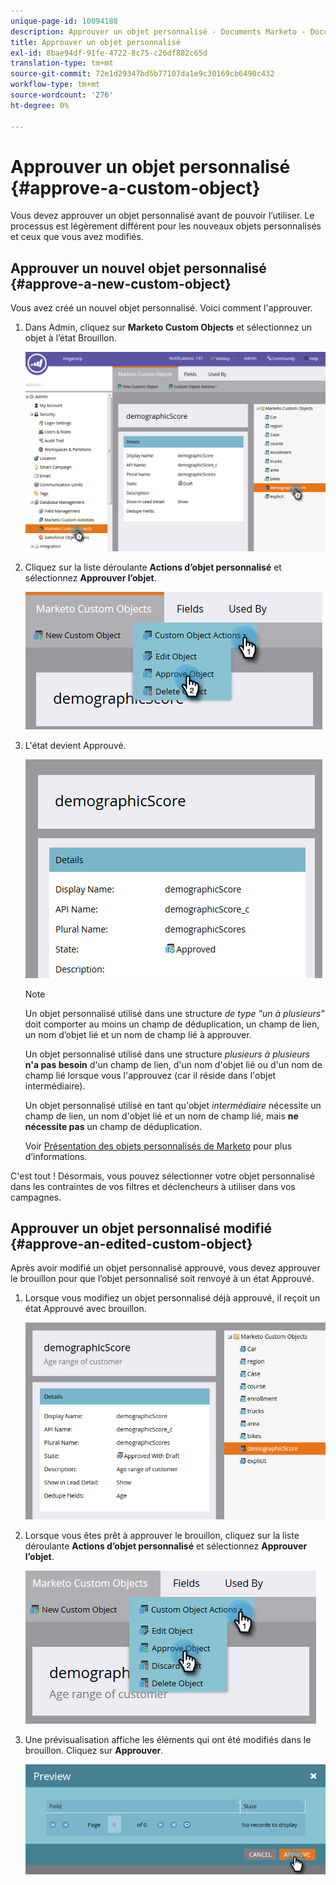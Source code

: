 ```yaml
---
unique-page-id: 10094188
description: Approuver un objet personnalisé - Documents Marketo - Documentation du produit
title: Approuver un objet personnalisé
exl-id: 8bae94df-91fe-4722-8c75-c26df882c65d
translation-type: tm+mt
source-git-commit: 72e1d29347bd5b77107da1e9c30169cb6490c432
workflow-type: tm+mt
source-wordcount: '276'
ht-degree: 0%

---
```


# Approuver un objet personnalisé {#approve-a-custom-object}

Vous devez approuver un objet personnalisé avant de pouvoir l’utiliser. Le processus est légèrement différent pour les nouveaux objets personnalisés et ceux que vous avez modifiés.

## Approuver un nouvel objet personnalisé {#approve-a-new-custom-object}

Vous avez créé un nouvel objet personnalisé. Voici comment l&#39;approuver.

1. Dans Admin, cliquez sur **Marketo Custom Objects** et sélectionnez un objet à l’état Brouillon.

   ![](assets/one.png)

1. Cliquez sur la liste déroulante **Actions d’objet personnalisé** et sélectionnez **Approuver l’objet**.

   ![](assets/two.png)

1. L&#39;état devient Approuvé.

   ![](assets/three.png)

   >[!NOTE]
   >
   >Un objet personnalisé utilisé dans une structure _de type &quot;un à plusieurs&quot;_ doit comporter au moins un champ de déduplication, un champ de lien, un nom d’objet lié et un nom de champ lié à approuver.
   >
   >Un objet personnalisé utilisé dans une structure _plusieurs à plusieurs_ **n&#39;a pas besoin** d&#39;un champ de lien, d&#39;un nom d&#39;objet lié ou d&#39;un nom de champ lié lorsque vous l&#39;approuvez (car il réside dans l&#39;objet intermédiaire).
   >
   >Un objet personnalisé utilisé en tant qu&#39;objet _intermédiaire_ nécessite un champ de lien, un nom d&#39;objet lié et un nom de champ lié, mais **ne nécessite pas** un champ de déduplication.
   >
   >Voir [Présentation des objets personnalisés de Marketo](/help/marketo/product-docs/administration/marketo-custom-objects/understanding-marketo-custom-objects.md) pour plus d’informations.

C&#39;est tout ! Désormais, vous pouvez sélectionner votre objet personnalisé dans les contraintes de vos filtres et déclencheurs à utiliser dans vos campagnes.

## Approuver un objet personnalisé modifié {#approve-an-edited-custom-object}

Après avoir modifié un objet personnalisé approuvé, vous devez approuver le brouillon pour que l’objet personnalisé soit renvoyé à un état Approuvé.

1. Lorsque vous modifiez un objet personnalisé déjà approuvé, il reçoit un état Approuvé avec brouillon.

   ![](assets/four.png)

1. Lorsque vous êtes prêt à approuver le brouillon, cliquez sur la liste déroulante **Actions d’objet personnalisé** et sélectionnez **Approuver l’objet**.

   ![](assets/five-1.png)

1. Une prévisualisation affiche les éléments qui ont été modifiés dans le brouillon. Cliquez sur **Approuver**.

   ![](assets/six-1.png)
